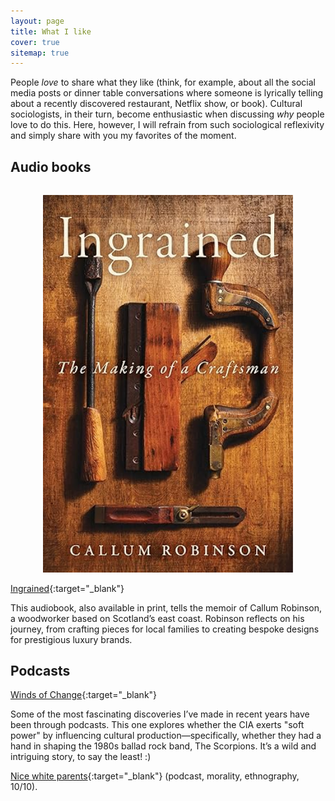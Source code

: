 ```yaml
---
layout: page
title: What I like
cover: true
sitemap: true
---
```


People _love_ to share what they like (think, for example, about all the social media posts or dinner table conversations where someone is lyrically telling about a recently discovered restaurant, Netflix show, or book). Cultural sociologists, in their turn, become enthusiastic when discussing _why_ people love to do this. Here, however, I will refrain from such sociological reflexivity and simply share with you my favorites of the moment.  


## Audio books

<p align="center">
<img src="/assets/img/blog/91vmziWnDsL._SY522_.jpg" alt="prompt" width="400" style="padding-top: 15px;"/>
</p> 

[Ingrained](https://www.callumrobinson.org/ingrained){:target="_blank"}

This audiobook, also available in print, tells the memoir of Callum Robinson, a woodworker based on Scotland’s east coast. Robinson reflects on his journey, from crafting pieces for local families to creating bespoke designs for prestigious luxury brands.



## Podcasts
[Winds of Change](https://www.rollingstone.com/culture/culture-features/wind-of-change-cia-propaganda-cold-war-podcast-1027873/){:target="_blank"} 

Some of the most fascinating discoveries I’ve made in recent years have been through podcasts. This one explores whether the CIA exerts "soft power" by influencing cultural production—specifically, whether they had a hand in shaping the 1980s ballad rock band, The Scorpions. It’s a wild and intriguing story, to say the least! :)

[Nice white parents](https://www.nytimes.com/2020/07/23/podcasts/nice-white-parents-serial.html){:target="_blank"} (podcast, morality, ethnography, 10/10).


<!-- ## Credits 

_What am I watching?_
* [Netflix's The Last Kingdom](https://www.rottentomatoes.com/tv/the_last_kingdom){:target="_blank"} (Power play between kings, warriors and vikings in the Anglo-Saxon period).
* [Netflix's Feel Good](https://www.rottentomatoes.com/tv/feel_good/s01){:target="_blank"} (addiction, British, humor).


_What am I reading?_
* [The Little Prince](https://www.goodreads.com/book/show/157993.The_Little_Prince){:target="_blank"} (A classic which you may re-read now and then from the kind, imaginative Antoine de Saint-Exupéry).
* [Harry Potter and the Chamber of Secrets](https://harrypotter.fandom.com/wiki/Harry_Potter_and_the_Chamber_of_Secrets#Chapter_1:_The_Worst_Birthday){:target="_blank"} (the wizard who needs no explaining).

-->

